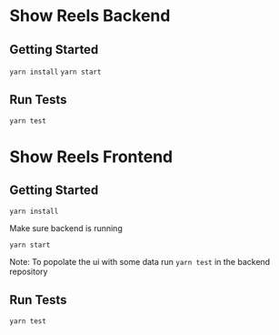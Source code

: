 # Show Reels Backend

## Getting Started

`yarn install`
`yarn start`

## Run Tests

`yarn test`

# Show Reels Frontend

## Getting Started

`yarn install`

Make sure backend is running

`yarn start`

Note: To popolate the ui with some data run `yarn test` in the backend repository

## Run Tests

`yarn test`
